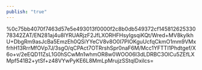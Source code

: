 ```yaml
---
publish: "true"
---
```

%0c75bb4070f7463d57e5e493013f0000f2c8b0db549372cf14581262533078342ZAT/EN281aj4u8lYRUARjzF2JfLXORHFHsyIgsqiKQt/Wred+MV8kylkhU+DbgRm9asJcBa5EmzEh0QSiYYeCV8v8O0I7PIOKguUcfqCkmO1mm9VMxfrhH13RrrMfOVp7J/3sgO/qCPAct7OTRrshSpr0naF6M/Mcc1YFTTI1Phdtgef/X6o+v/2eEQD11ZsL1G0hSCwMn1whmOR8w0WOO06I3dLDRBC3OlCu5ZEfLXMpf541B2+ytSf+z48VYwPyKE6L8MmLpMrujzSStqIDxilcs=